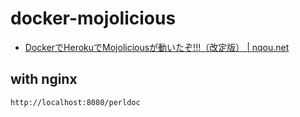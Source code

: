 # docker-mojolicious

- [DockerでHerokuでMojoliciousが動いたぞ!!!（改定版） | nqou.net](http://www.nqou.net/2017/12/13/103356/)

## with nginx
```
http://localhost:8080/perldoc
```
